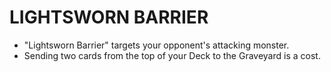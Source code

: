# LIGHTSWORN BARRIER

*   "Lightsworn Barrier" targets your opponent's attacking monster.
*   Sending two cards from the top of your Deck to the Graveyard is a cost.
